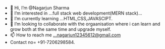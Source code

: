 - 👋 Hi, I’m @Nagarjun Sharma
- 👀 I’m interested in ...full stack web development(MERN stack)...
- 🌱 I’m currently learning ...HTML,CSS,JAVASCIPT.
- 💞️ I’m looking to collaborate with the orgaanisation where i can learn and grow both at the same time and upgrade myself.
- 📫 How to reach me ...nagarjun12345612@gmail.com
- Contact no= +91-7206298584.

<!---
Nagarjun123456/Nagarjun123456 is a ✨ special ✨ repository because its `README.md` (this file) appears on your GitHub profile.
You can click the Preview link to take a look at your changes.
--->
